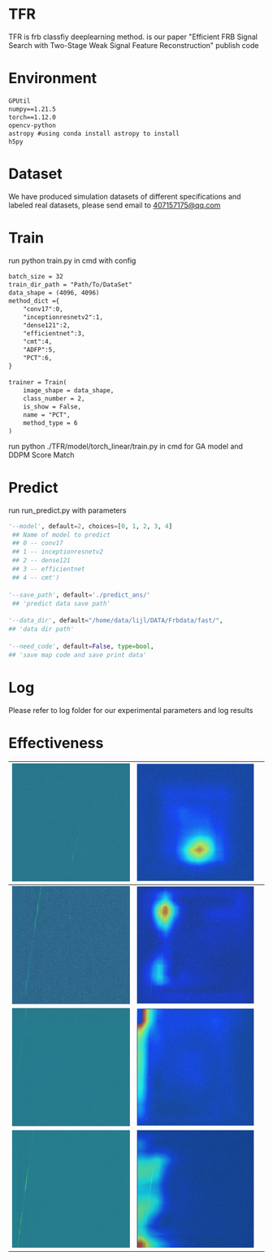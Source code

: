 # TFR

TFR is frb classfiy deeplearning method. is our paper "Efficient FRB Signal Search with Two-Stage Weak Signal Feature Reconstruction" publish code

# Environment

```
GPUtil
numpy==1.21.5
torch==1.12.0
opencv-python
astropy #using conda install astropy to install
h5py
```

# Dataset

We have produced simulation datasets of different specifications and labeled real datasets, please send email to 407157175@qq.com

# Train 

run python train.py in cmd with config

```
batch_size = 32
train_dir_path = "Path/To/DataSet"
data_shape = (4096, 4096)
method_dict ={
    "conv17":0,
    "inceptionresnetv2":1,
    "dense121":2,
    "efficientnet":3,
    "cmt":4,
    "ADFP":5,
    "PCT":6,
}

trainer = Train(
    image_shape = data_shape,
    class_number = 2, 
    is_show = False,
    name = "PCT",
    method_type = 6
)
```

run python ./TFR/model/torch_linear/train.py in cmd for GA model and DDPM Score Match



# Predict

run run_predict.py  with parameters

```python
'--model', default=2, choices=[0, 1, 2, 3, 4]
 ## Name of model to predict
 ## 0 -- conv17
 ## 1 -- inceptionresnetv2
 ## 2 -- dense121
 ## 3 -- efficientnet
 ## 4 -- cmt')
 
'--save_path', default='./predict_ans/'
 ## 'predict data save path'

'--data_dir', default="/home/data/lijl/DATA/Frbdata/fast/", 
## 'data dir path'

'--need_code', default=False, type=bool, 
## 'save map code and save print data'
```

# Log

Please refer to log folder for our experimental parameters and log results

# Effectiveness

| <img src=".\log\hotmap\4_0.jpg" alt="4_0" style="zoom:33%;" /> | <img src=".\log\hotmap\4_0_mask.jpg" alt="4_0_mask" style="zoom:150%;" /> |      |
| ------------------------------------------------------------ | ------------------------------------------------------------ | ---- |
| <img src=".\log\hotmap\11.jpg" alt="11" style="zoom:150%;" /> | <img src=".\log\hotmap\11_mask.jpg" alt="11_mask" style="zoom:150%;" /> |      |
| <img src=".\log\hotmap\7_0.jpg" alt="7_0" style="zoom:33%;" /> | <img src=".\log\hotmap\7_0_mask.jpg" alt="7_0_mask" style="zoom:150%;" /> |      |
| <img src=".\log\hotmap\28_0.jpg" alt="28_0" style="zoom:33%;" /> | <img src=".\log\hotmap\28_0_mask.jpg" alt="28_0" style="zoom:150%;" /> |      |

